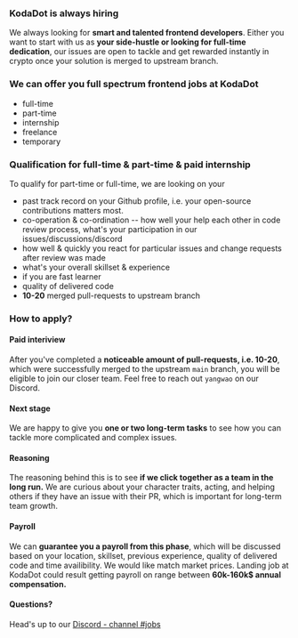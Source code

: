 ### KodaDot is always hiring
We always looking for **smart and talented frontend developers**. Either you want to start with us as **your side-hustle or looking for full-time dedication**, our issues are open to tackle and get rewarded instantly in crypto once your solution is merged to upstream branch.

### We can offer you full spectrum frontend jobs at KodaDot
- full-time
- part-time
- internship
- freelance
- temporary

### Qualification for full-time & part-time & paid internship
To qualify for part-time or full-time, we are looking on your
- past track record on your Github profile, i.e. your open-source contributions matters most.
- co-operation & co-ordination -- how well your help each other in code review process, what's your participation in our issues/discussions/discord
- how well & quickly you react for particular issues and change requests after review was made
- what's your overall skillset & experience
- if you are fast learner
- quality of delivered code
- **10-20** merged pull-requests to upstream branch

### How to apply?

#### Paid interiview
After you've completed a **noticeable amount of pull-requests, i.e. 10-20**, which were successfully merged to the upstream `main` branch, you will be eligible to join our closer team. Feel free to reach out `yangwao` on our Discord.

#### Next stage
We are happy to give you **one or two long-term tasks** to see how you can tackle more complicated and complex issues.

#### Reasoning
The reasoning behind this is to see **if we click together as a team in the long run.**
We are curious about your character traits, acting, and helping others if they have an issue with their PR, which is important for long-term team growth.

#### Payroll
We can **guarantee you a payroll from this phase**, which will be discussed based on your location, skillset, previous experience, quality of delivered code and time availibility. We would like match market prices. Landing job at KodaDot could result getting payroll on range between **60k-160k$ annual compensation.**

#### Questions?

Head's up to our [Discord - channel #jobs](https://discord.gg/4CeHXamhqB)
